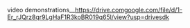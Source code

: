 video
demonstrations__https://drive.comgoogle.com/file/d/1-Er_rJQrz8qr9LgHaF1R3koBR019q65l/view?usp=drivesdk
